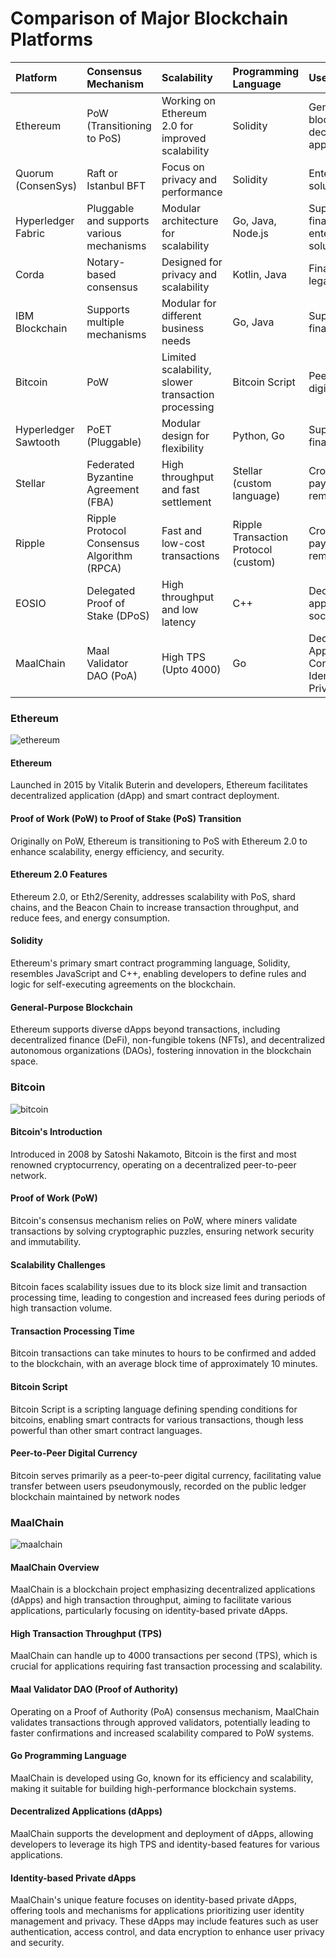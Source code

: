 # Comparison of Major Blockchain Platforms

Platform|Consensus Mechanism|Scalability|Programming Language|Use Cases
:---|:---|:---|:---|:---
Ethereum|PoW (Transitioning to PoS)|Working on Ethereum 2.0 for improved scalability|Solidity|General-purpose blockchain, decentralized applications
Quorum (ConsenSys)|Raft or Istanbul BFT|Focus on privacy and performance|Solidity|Enterprise solutions, finance
Hyperledger Fabric|Pluggable and supports various mechanisms|Modular architecture for scalability|Go, Java, Node.js|Supply chain, finance, enterprise solutions
Corda|Notary-based consensus|Designed for privacy and scalability|Kotlin, Java|Financial services, legal, supply chain
IBM Blockchain|Supports multiple mechanisms|Modular for different business needs|Go, Java|Supply chain, finance,healthcare
Bitcoin|PoW|Limited scalability, slower transaction processing|Bitcoin Script|Peer-to-peer digital currency
Hyperledger Sawtooth|PoET (Pluggable)|Modular design for flexibility|Python, Go|Supply chain, finance
Stellar|Federated Byzantine Agreement (FBA)|High throughput and fast settlement|Stellar (custom language)|Cross-border payments, remittances
Ripple|Ripple Protocol Consensus Algorithm (RPCA)|Fast and low-cost transactions|Ripple Transaction Protocol (custom)|Cross-border payments, remittances
EOSIO|Delegated Proof of Stake (DPoS)|High throughput and low latency|C++|Decentralized applications, social media
MaalChain|Maal Validator DAO (PoA)|High TPS (Upto 4000)|Go|Decentralized Applications, Concept of Identity-based Private dApps

### Ethereum
![ethereum](https://github.com/adeliafebriani/Tijarah-Blockchain-Notes/assets/162258265/82929c4a-89d1-448a-8212-3ed2de0faf98)

#### Ethereum
Launched in 2015 by Vitalik Buterin and developers, Ethereum facilitates decentralized application (dApp) and smart contract deployment.

#### Proof of Work (PoW) to Proof of Stake (PoS) Transition
Originally on PoW, Ethereum is transitioning to PoS with Ethereum 2.0 to enhance scalability, energy efficiency, and security.

#### Ethereum 2.0 Features
Ethereum 2.0, or Eth2/Serenity, addresses scalability with PoS, shard chains, and the Beacon Chain to increase transaction throughput, and reduce fees, and energy consumption.

#### Solidity
Ethereum's primary smart contract programming language, Solidity, resembles JavaScript and C++, enabling developers to define rules and logic for self-executing agreements on the blockchain.

#### General-Purpose Blockchain
Ethereum supports diverse dApps beyond transactions, including decentralized finance (DeFi), non-fungible tokens (NFTs), and decentralized autonomous organizations (DAOs), fostering innovation in the blockchain space.


### Bitcoin
![bitcoin](https://github.com/adeliafebriani/Tijarah-Blockchain-Notes/assets/162258265/c26f93da-d3c6-44f4-9b63-1ad6e03157b6)

#### Bitcoin's Introduction
Introduced in 2008 by Satoshi Nakamoto, Bitcoin is the first and most renowned cryptocurrency, operating on a decentralized peer-to-peer network.

#### Proof of Work (PoW)
Bitcoin's consensus mechanism relies on PoW, where miners validate transactions by solving cryptographic puzzles, ensuring network security and immutability.

#### Scalability Challenges
Bitcoin faces scalability issues due to its block size limit and transaction processing time, leading to congestion and increased fees during periods of high transaction volume.

#### Transaction Processing Time
Bitcoin transactions can take minutes to hours to be confirmed and added to the blockchain, with an average block time of approximately 10 minutes.

#### Bitcoin Script
Bitcoin Script is a scripting language defining spending conditions for bitcoins, enabling smart contracts for various transactions, though less powerful than other smart contract languages.

#### Peer-to-Peer Digital Currency
Bitcoin serves primarily as a peer-to-peer digital currency, facilitating value transfer between users pseudonymously, recorded on the public ledger blockchain maintained by network nodes


### MaalChain
![maalchain](https://github.com/adeliafebriani/Tijarah-Blockchain-Notes/assets/162258265/d942cbe2-885f-4dd5-8492-6056e0932048)

#### MaalChain Overview
MaalChain is a blockchain project emphasizing decentralized applications (dApps) and high transaction throughput, aiming to facilitate various applications, particularly focusing on identity-based private dApps.

#### High Transaction Throughput (TPS)
MaalChain can handle up to 4000 transactions per second (TPS), which is crucial for applications requiring fast transaction processing and scalability.

#### Maal Validator DAO (Proof of Authority)
Operating on a Proof of Authority (PoA) consensus mechanism, MaalChain validates transactions through approved validators, potentially leading to faster confirmations and increased scalability compared to PoW systems.

#### Go Programming Language
MaalChain is developed using Go, known for its efficiency and scalability, making it suitable for building high-performance blockchain systems.

#### Decentralized Applications (dApps)
MaalChain supports the development and deployment of dApps, allowing developers to leverage its high TPS and identity-based features for various applications.

#### Identity-based Private dApps
MaalChain's unique feature focuses on identity-based private dApps, offering tools and mechanisms for applications prioritizing user identity management and privacy. These dApps may include features such as user authentication, access control, and data encryption to enhance user privacy and security.

